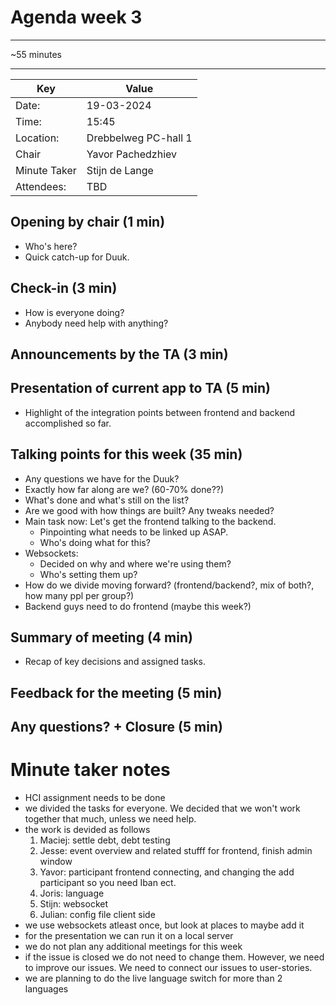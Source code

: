 # Agenda week 3

---

~55 minutes

---
| Key | Value |
| --- | --- |
| Date: | 19-03-2024 |
| Time: | 15:45 |
| Location: | Drebbelweg PC-hall 1 |
| Chair | Yavor Pachedzhiev |
| Minute Taker | Stijn de Lange |
| Attendees: | TBD |

## Opening by chair (1 min)
- Who's here?
- Quick catch-up for Duuk.

## Check-in (3 min)
- How is everyone doing?
- Anybody need help with anything?

## Announcements by the TA (3 min)
## Presentation of current app to TA (5 min)
- Highlight of the integration points between frontend and backend accomplished so far.
## Talking points for this week (35 min)
- Any questions we have for the Duuk?
- Exactly how far along are we? (60-70% done??)
- What's done and what's still on the list?
- Are we good with how things are built? Any tweaks needed?
- Main task now: Let's get the frontend talking to the backend.
  - Pinpointing what needs to be linked up ASAP.
  - Who's doing what for this?
- Websockets:
  - Decided on why and where we're using them?
  - Who's setting them up?
- How do we divide moving forward? (frontend/backend?, mix of both?, how many ppl per group?)
- Backend guys need to do frontend (maybe this week?)


## Summary of meeting (4 min)
- Recap of key decisions and assigned tasks.
## Feedback for the meeting (5 min)
## Any questions? + Closure (5 min)
# Minute taker notes
- HCI assignment needs to be done
- we divided the tasks for everyone. We decided that we won't work together that much, unless we need help.
- the work is devided as follows
  1. Maciej: settle debt, debt testing
  2. Jesse: event overview and related stufff for frontend, finish admin window
  3. Yavor: participant frontend connecting, and changing the add participant so you need Iban ect.
  4. Joris: language
  5. Stijn: websocket
  6. Julian: config file client side
- we use websockets atleast once, but look at places to maybe add it
- for the presentation we can run it on a local server
- we do not plan any additional meetings for this week
- if the issue is closed we do not need to change them. However, we need to improve our issues. We need to connect our issues to user-stories.
- we are planning to do the live language switch for more than 2 languages
